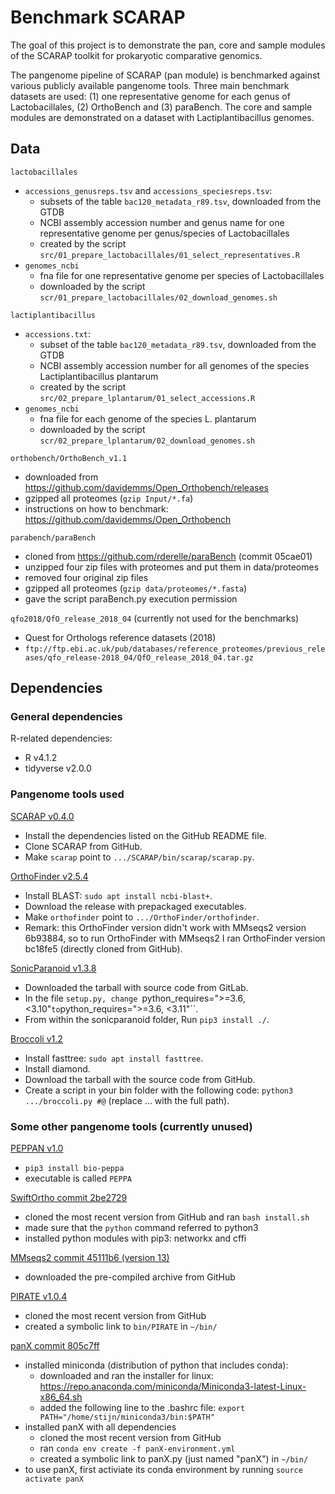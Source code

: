 # Benchmark SCARAP

The goal of this project is to demonstrate the pan, core and sample modules of the SCARAP toolkit for prokaryotic comparative genomics. 

The pangenome pipeline of SCARAP (pan module) is benchmarked against various publicly available pangenome tools. Three main benchmark datasets are used: (1) one representative genome for each genus of Lactobacillales, (2) OrthoBench and (3) paraBench. The core and sample modules are demonstrated on a dataset with Lactiplantibacillus genomes. 

## Data

`lactobacillales` 

* `accessions_genusreps.tsv` and `accessions_speciesreps.tsv`:
    * subsets of the table `bac120_metadata_r89.tsv`, downloaded from the GTDB
    * NCBI assembly accession number and genus name for one representative genome per genus/species of Lactobacillales
    * created by the script `src/01_prepare_lactobacillales/01_select_representatives.R`
* `genomes_ncbi`
    * fna file for one representative genome per species of Lactobacillales
    * downloaded by the script `scr/01_prepare_lactobacillales/02_download_genomes.sh`

`lactiplantibacillus` 

* `accessions.txt`:
    * subset of the table `bac120_metadata_r89.tsv`, downloaded from the GTDB
    * NCBI assembly accession number for all genomes of the species Lactiplantibacillus plantarum
    * created by the script `src/02_prepare_lplantarum/01_select_accessions.R`
* `genomes_ncbi`
    * fna file for each genome of the species L. plantarum
    * downloaded by the script `scr/02_prepare_lplantarum/02_download_genomes.sh`

`orthobench/OrthoBench_v1.1`

* downloaded from <https://github.com/davidemms/Open_Orthobench/releases>
* gzipped all proteomes (`gzip Input/*.fa`)
* instructions on how to benchmark: <https://github.com/davidemms/Open_Orthobench>

`parabench/paraBench`

* cloned from <https://github.com/rderelle/paraBench> (commit 05cae01)
* unzipped four zip files with proteomes and put them in data/proteomes
* removed four original zip files
* gzipped all proteomes (`gzip data/proteomes/*.fasta`)
* gave the script paraBench.py execution permission

`qfo2018/QfO_release_2018_04` (currently not used for the benchmarks)

* Quest for Orthologs reference datasets (2018)
* `ftp://ftp.ebi.ac.uk/pub/databases/reference_proteomes/previous_releases/qfo_release-2018_04/QfO_release_2018_04.tar.gz`

## Dependencies

### General dependencies 

R-related dependencies: 

* R v4.1.2
* tidyverse v2.0.0

### Pangenome tools used

[SCARAP v0.4.0](https://github.com/SWittouck/SCARAP)

* Install the dependencies listed on the GitHub README file. 
* Clone SCARAP from GitHub. 
* Make `scarap` point to `.../SCARAP/bin/scarap/scarap.py`. 

[OrthoFinder v2.5.4](https://github.com/davidemms/OrthoFinder)

* Install BLAST: `sudo apt install ncbi-blast+`. 
* Download the release with prepackaged executables.
* Make `orthofinder` point to `.../OrthoFinder/orthofinder`. 
* Remark: this OrthoFinder version didn't work with MMseqs2 version 6b93884, so to run OrthoFinder with MMseqs2 I ran OrthoFinder version bc18fe5 (directly cloned from GitHub). 

[SonicParanoid v1.3.8](http://iwasakilab.bs.s.u-tokyo.ac.jp/sonicparanoid/)

* Downloaded the tarball with source code from GitLab.
* In the file `setup.py, change `python_requires=">=3.6, <3.10"` to `python_requires=">=3.6, <3.11"``.
* From within the sonicparanoid folder, Run `pip3 install ./`. 

[Broccoli v1.2](https://github.com/rderelle/Broccoli)

* Install fasttree: `sudo apt install fasttree`.
* Install diamond. 
* Download the tarball with the source code from GitHub. 
* Create a script in your bin folder with the following code: `python3 .../broccoli.py #@` (replace ... with the full path). 

### Some other pangenome tools (currently unused)

[PEPPAN v1.0](https://github.com/zheminzhou/PEPPA)

* `pip3 install bio-peppa`
* executable is called `PEPPA`

[SwiftOrtho commit 2be2729](https://github.com/Rinoahu/SwiftOrtho)

* cloned the most recent version from GitHub and ran `bash install.sh`
* made sure that the `python` command referred to python3
* installed python modules with pip3: networkx and cffi

[MMseqs2 commit 45111b6 (version 13)](https://github.com/soedinglab/MMseqs2)

* downloaded the pre-compiled archive from GitHub

[PIRATE v1.0.4](https://github.com/SionBayliss/PIRATE)

* cloned the most recent version from GitHub
* created a symbolic link to `bin/PIRATE` in `~/bin/`

[panX commit 805c7ff](https://github.com/neherlab/pan-genome-analysis)

* installed miniconda (distribution of python that includes conda):
    * downloaded and ran the installer for linux: <https://repo.anaconda.com/miniconda/Miniconda3-latest-Linux-x86_64.sh>
    * added the following line to the .bashrc file: `export PATH="/home/stijn/miniconda3/bin:$PATH"`
* installed panX with all dependencies
    * cloned the most recent version from GitHub
    * ran `conda env create -f panX-environment.yml`
    * created a symbolic link to panX.py (just named "panX") in `~/bin/`
* to use panX, first activiate its conda environment by running `source activate panX`
